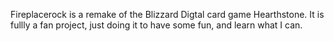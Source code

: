 Fireplacerock is a remake of the Blizzard Digtal card game Hearthstone. It is fullly a fan project, just doing it to have some fun, and learn what I can.